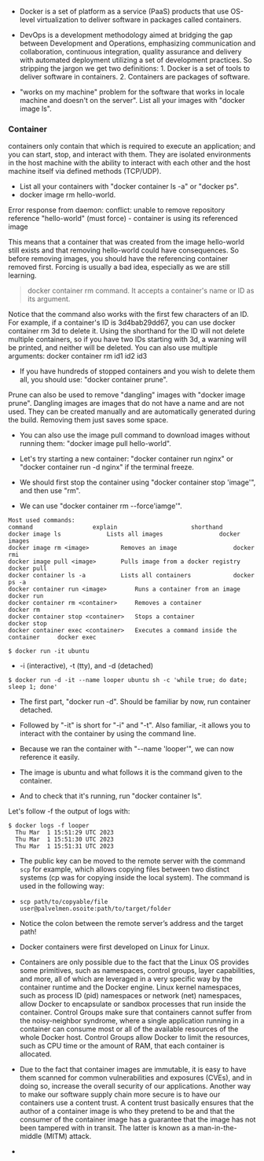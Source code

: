 * Docker is a set of platform as a service (PaaS) products that use OS-level virtualization to deliver software in packages called containers.

* DevOps is a development methodology aimed at bridging the gap between Development and Operations, emphasizing communication and collaboration, continuous integration, quality assurance and delivery with automated deployment utilizing a set of development practices.
 So stripping the jargon we get two definitions:
		1. Docker is a set of tools to deliver software in containers.
		2. Containers are packages of software.

* "works on my machine" problem for the software that works in locale machine and doesn't on the server".
   List all your images with "docker image ls".

### Container
containers only contain that which is required to execute an application; and you can start, stop, and interact with them. They are isolated environments in the host machine with the ability to interact with each other and the host machine itself via defined methods (TCP/UDP).

* List all your containers with "docker container ls -a" or "docker ps".
* docker image rm hello-world.
  
Error response from daemon: conflict: unable to remove repository reference "hello-world" (must force) - container <container ID> is using its referenced image <image ID>

This means that a container that was created from the image hello-world still exists and that removing hello-world could have consequences. So before removing images, you should have the referencing container removed first. Forcing is usually a bad idea, especially as we are still learning.

> docker container rm command. It accepts a container's name or ID as its argument.

Notice that the command also works with the first few characters of an ID. For example, if a container's ID is 3d4bab29dd67, you can use docker container rm 3d to delete it. Using the shorthand for the ID will not delete multiple containers, so if you have two IDs starting with 3d, a warning will be printed, and neither will be deleted. You can also use multiple arguments: docker container rm id1 id2 id3

* If you have hundreds of stopped containers and you wish to delete them all, you should use: "docker container prune".

Prune can also be used to remove "dangling" images with "docker image prune". Dangling images are images that do not have a name and are not used. They can be created manually and are automatically generated during the build. Removing them just saves some space.

* You can also use the image pull command to download images without running them: "docker image pull hello-world".

* Let's try starting a new container: "docker container run nginx" or "docker container run -d nginx" if the terminal freeze.

* We should first stop the container using "docker container stop 'image'", and then use "rm".
* We can use "docker container rm --force'iamge'".
```  
Most used commands:
command 			    explain 					shorthand
docker image ls			    Lists all images	 			docker images
docker image rm <image>		    Removes an image				docker rmi
docker image pull <image>	    Pulls image from a docker registry	   	docker pull
docker container ls -a		    Lists all containers			docker ps -a
docker container run <image>	    Runs a container from an image		docker run
docker container rm <container>	    Removes a container				docker rm
docker container stop <container>   Stops a container				docker stop
docker container exec <container>   Executes a command inside the container 	docker exec
```

```
$ docker run -it ubuntu
```
* -i (interactive), -t (tty), and -d (detached)

```
$ docker run -d -it --name looper ubuntu sh -c 'while true; do date; sleep 1; done'
```

* The first part, "docker run -d". Should be familiar by now, run container detached.

* Followed by "-it" is short for "-i" and "-t". Also familiar, -it allows you to interact with the container by using the command line.

* Because we ran the container with "--name 'looper'", we can now reference it easily.

* The image is ubuntu and what follows it is the command given to the container.

* And to check that it's running, run "docker container ls".

Let's follow -f the output of logs with:
```
$ docker logs -f looper
  Thu Mar  1 15:51:29 UTC 2023
  Thu Mar  1 15:51:30 UTC 2023
  Thu Mar  1 15:51:31 UTC 2023
```

* The public key can be moved to the remote server with the command `scp` for example, which allows copying  files between two distinct systems (cp was for copying inside the local system). 
The command is used in the following way:

* `scp path/to/copyable/file user@palvelmen.osoite:path/to/target/folder`
* Notice the colon between the remote server’s address and the target path!
* Docker containers were first developed on Linux for Linux.
* Containers are only possible due to the fact that the Linux OS provides some primitives, such as namespaces, control groups, layer capabilities, and more, all of which are leveraged in a very specific way by the container runtime and the Docker engine. Linux kernel namespaces, such as process ID (pid) namespaces or network (net) namespaces, allow Docker to encapsulate or sandbox processes that run inside the container. Control Groups make sure that containers cannot suffer from the noisy-neighbor syndrome, where a single application running in a container can consume most or all of the available resources of the whole Docker host. Control Groups allow Docker to limit the resources, such as CPU time or the amount of RAM, that each container is allocated.

* Due to the fact that container images are immutable, it is easy to have them scanned for common vulnerabilities and exposures (CVEs), and in doing so, increase the overall security of our applications.
Another way to make our software supply chain more secure is to have our containers use a content trust. A content trust basically ensures that the author of a container image is who they pretend to be and that the consumer of the container image has a guarantee that the image has not been tampered with in transit. The latter is known as a man-in-the-middle (MITM) attack.

* 

















